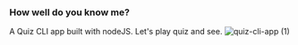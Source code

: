 ### How well do you know me?

A Quiz CLI app built with nodeJS. Let's play quiz and see.
![quiz-cli-app (1)](https://user-images.githubusercontent.com/49307371/210532676-75c475d9-86f8-4bc9-b890-8af3c8d82944.svg)
